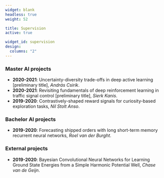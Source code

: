 ```yaml
---
widget: blank
headless: true
weight: 52

title: Supervision
active: true

widget_id: supervision
design:
  columns: "2"
---
```


### **Master AI projects**
  - **2020-2021**: Uncertainty-diversity trade-offs in deep active learning [preliminary title], *András Csirik*.
  - **2020-2021**: Revisiting fundamentals of deep reinforcement learning in traffic signal control [preliminary title], *Sierk Kanis*.
  - **2019-2020**: Contrastively-shaped reward signals for curiosity-based exploration tasks, *Nil Stolt Anso*.

### **Bachelor AI projects**
  - **2019-2020**: Forecasting shipped orders with long short-term memory recurrent neural networks, *Roel van der Burght*.
  
### **External projects**
  - **2019-2020**: Bayesian Convolutional Neural Networks for Learning Ground State Energies from a Simple Harmonic Potential Well, *Chase van de Geijn*.


